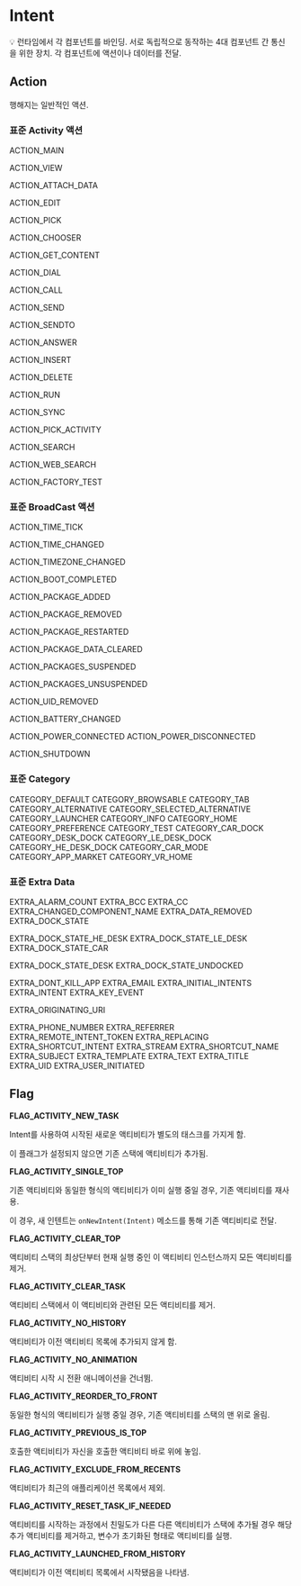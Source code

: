 # Intent

<aside>
💡 런타임에서 각 컴포넌트를 바인딩.
서로 독립적으로 동작하는 4대 컴포넌트 간 통신을 위한 장치.
각 컴포넌트에 액션이나 데이터를 전달.

</aside>

## **Action**

행해지는 일반적인 액션.

### 표준 Activity 액션

ACTION_MAIN

ACTION_VIEW

ACTION_ATTACH_DATA

ACTION_EDIT

ACTION_PICK

ACTION_CHOOSER

ACTION_GET_CONTENT

ACTION_DIAL

ACTION_CALL

ACTION_SEND

ACTION_SENDTO

ACTION_ANSWER

ACTION_INSERT

ACTION_DELETE

ACTION_RUN

ACTION_SYNC

ACTION_PICK_ACTIVITY

ACTION_SEARCH

ACTION_WEB_SEARCH

ACTION_FACTORY_TEST

### 표준 BroadCast 액션

ACTION_TIME_TICK

ACTION_TIME_CHANGED

ACTION_TIMEZONE_CHANGED

ACTION_BOOT_COMPLETED

ACTION_PACKAGE_ADDED

ACTION_PACKAGE_REMOVED

ACTION_PACKAGE_RESTARTED

ACTION_PACKAGE_DATA_CLEARED

ACTION_PACKAGES_SUSPENDED

ACTION_PACKAGES_UNSUSPENDED

ACTION_UID_REMOVED

ACTION_BATTERY_CHANGED

ACTION_POWER_CONNECTED
ACTION_POWER_DISCONNECTED

ACTION_SHUTDOWN

### 표준 Category

CATEGORY_DEFAULT
CATEGORY_BROWSABLE
CATEGORY_TAB
CATEGORY_ALTERNATIVE
CATEGORY_SELECTED_ALTERNATIVE
CATEGORY_LAUNCHER
CATEGORY_INFO
CATEGORY_HOME
CATEGORY_PREFERENCE
CATEGORY_TEST
CATEGORY_CAR_DOCK
CATEGORY_DESK_DOCK
CATEGORY_LE_DESK_DOCK
CATEGORY_HE_DESK_DOCK
CATEGORY_CAR_MODE
CATEGORY_APP_MARKET
CATEGORY_VR_HOME

### 표준 Extra Data

EXTRA_ALARM_COUNT
EXTRA_BCC
EXTRA_CC
EXTRA_CHANGED_COMPONENT_NAME
EXTRA_DATA_REMOVED
EXTRA_DOCK_STATE

EXTRA_DOCK_STATE_HE_DESK
EXTRA_DOCK_STATE_LE_DESK
EXTRA_DOCK_STATE_CAR

EXTRA_DOCK_STATE_DESK
EXTRA_DOCK_STATE_UNDOCKED

EXTRA_DONT_KILL_APP
EXTRA_EMAIL
EXTRA_INITIAL_INTENTS
EXTRA_INTENT
EXTRA_KEY_EVENT

EXTRA_ORIGINATING_URI

EXTRA_PHONE_NUMBER
EXTRA_REFERRER
EXTRA_REMOTE_INTENT_TOKEN
EXTRA_REPLACING
EXTRA_SHORTCUT_INTENT
EXTRA_STREAM
EXTRA_SHORTCUT_NAME
EXTRA_SUBJECT
EXTRA_TEMPLATE
EXTRA_TEXT
EXTRA_TITLE
EXTRA_UID
EXTRA_USER_INITIATED

## Flag

**FLAG_ACTIVITY_NEW_TASK**

Intent를 사용하여 시작된 새로운 액티비티가 별도의 태스크를 가지게 함. 

이 플래그가 설정되지 않으면 기존 스택에 액티비티가 추가됨.

**FLAG_ACTIVITY_SINGLE_TOP**

기존 액티비티와 동일한 형식의 액티비티가 이미 실행 중일 경우, 기존 액티비티를 재사용. 

이 경우, 새 인텐트는 `onNewIntent(Intent)` 메소드를 통해 기존 액티비티로 전달.

**FLAG_ACTIVITY_CLEAR_TOP**

액티비티 스택의 최상단부터 현재 실행 중인 이 액티비티 인스턴스까지 모든 액티비티를 제거.

**FLAG_ACTIVITY_CLEAR_TASK**

액티비티 스택에서 이 액티비티와 관련된 모든 액티비티를 제거.

**FLAG_ACTIVITY_NO_HISTORY**

액티비티가 이전 액티비티 목록에 추가되지 않게 함.

**FLAG_ACTIVITY_NO_ANIMATION**

액티비티 시작 시 전환 애니메이션을 건너뜀.

**FLAG_ACTIVITY_REORDER_TO_FRONT**

동일한 형식의 액티비티가 실행 중일 경우, 기존 액티비티를 스택의 맨 위로 올림.

**FLAG_ACTIVITY_PREVIOUS_IS_TOP**

호출한 액티비티가 자신을 호출한 액티비티 바로 위에 놓임.

**FLAG_ACTIVITY_EXCLUDE_FROM_RECENTS**

액티비티가 최근의 애플리케이션 목록에서 제외.

**FLAG_ACTIVITY_RESET_TASK_IF_NEEDED**

액티비티를 시작하는 과정에서 친밀도가 다른 다른 액티비티가 스택에 추가될 경우 해당 추가 액티비티를 제거하고, 변수가 초기화된 형태로 액티비티를 실행.

**FLAG_ACTIVITY_LAUNCHED_FROM_HISTORY**

액티비티가 이전 액티비티 목록에서 시작됐음을 나타냄.